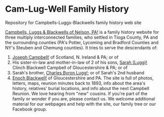 # Cam-Lug-Well Family History
 Repository for Campbells-Luggs-Blackwells family history web site

[Campbells, Luggs & Blackwells of Nelson, PA!](https://sites.rootsweb.com/~capane/) is a family history website for three multiply interconnected families, who settled in Tioga County, PA and the surrounding counties (PA's Potter, Lycoming and Bradford Counties and NY's Steuben and Chemung counties).
It tries to serve the descendants of:
1) [Joseph Campbell!](https://www.wikitree.com/wiki/Campbell-31750) of Scotland, N. Ireland & PA; or of
2) His sister-in-law and mother-in-law of 2 of his sons, [Sarah (Lugg)!](https://www.wikitree.com/wiki/Lugg-131) Clinch Blackwell Campbell of Gloucestershire & PA; or of
3) Sarah's brother, [Charles Byron Lugg!](https://www.wikitree.com/wiki/Lugg-47); or of Sarah's 2nd husband
4) [Enoch Blackwell!](https://www.wikitree.com/wiki/Blackwell-2601) of Gloucestershire and PA.
The site is full of photos, letters, maps, reunion minutes back to 1893, info about the area's history, relatives' burial locations, and info about the next Campbell Reunion.
We love hearing from "new" cousins. If you're part of the family or wonder if you are, please contact us.
We welcome additional material for our webpages and help with the site, our family tree or our Facebook group.
